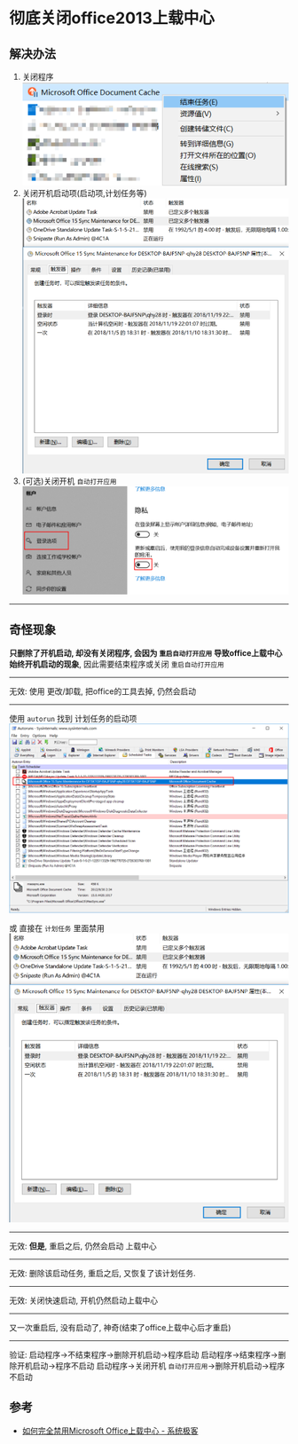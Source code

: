 # 彻底关闭office2013上载中心

## 解决办法

1. 关闭程序
    ![](assets/chediguanbioffice2013shangzaizhongxin/2018-11-15-12-04-26.png)
2. 关闭开机启动项(启动项,计划任务等)
    ![](assets/chediguanbiofficeshangzaizhongxin/2018-11-15-11-33-11.png)
3. (可选)关闭开机 `自动打开应用`
    ![](assets/windows10guanbizhongqihouzidonghuifuzhiqianqidongdechengxu/2018-11-15-11-55-40.png)

---

## 奇怪现象

**只删除了开机启动, 却没有关闭程序, 会因为 `重启自动打开应用` 导致office上载中心始终开机启动的现象**, 因此需要结束程序或关闭 `重启自动打开应用`

---

无效: 使用 更改/卸载, 把office的工具去掉, 仍然会启动

---

使用 `autorun` 找到 计划任务的启动项
![](assets/chediguanbiofficeshangzaizhongxin/2018-11-15-11-32-58.png)

或 直接在 `计划任务` 里面禁用
![](assets/chediguanbiofficeshangzaizhongxin/2018-11-15-11-33-11.png)

---

无效: **但是**, 重启之后, 仍然会启动 上载中心

---

无效: 删除该启动任务, 重启之后, 又恢复了该计划任务.

---

无效: 关闭快速启动, 开机仍然启动上载中心

---

又一次重启后, 没有启动了, 神奇(结束了office上载中心后才重启)

---

验证:
启动程序->不结束程序->删除开机启动->程序启动
启动程序->结束程序->删除开机启动->程序不启动
启动程序->关闭开机 `自动打开应用`->删除开机启动->程序不启动

## 参考

- [如何完全禁用Microsoft Office上载中心 - 系统极客](https://www.sysgeek.cn/disable-microsoft-office-upload-center/)

